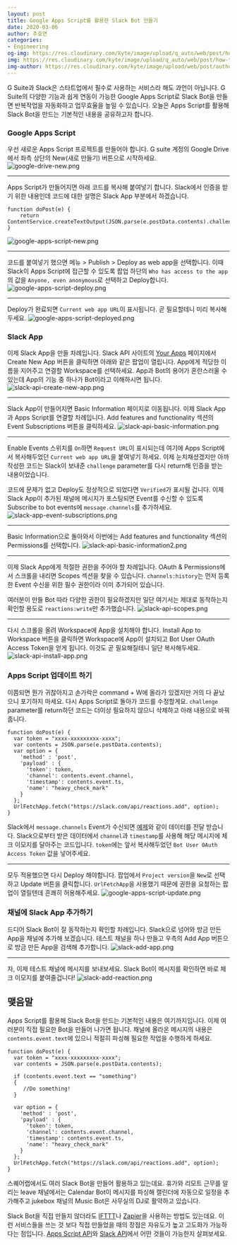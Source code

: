 ```yaml
---
layout: post
title: Google Apps Script를 활용한 Slack Bot 만들기
date: 2020-03-06
author: 추호연
categories: 
- Engineering
og-img: https://res.cloudinary.com/kyte/image/upload/q_auto/web/post/how-to-make-a-slack-bot/cover.png
img: https://res.cloudinary.com/kyte/image/upload/q_auto/web/post/how-to-make-a-slack-bot/cover.png
img-author: https://res.cloudinary.com/kyte/image/upload/web/post/author/jamie.jpg
---
```

G Suite과 Slack은 스타트업에서 필수로 사용하는 서비스라 해도 과언이 아닙니다. G Suite의 다양한 기능과 쉽게 연동이 가능한 Google Apps Script로 Slack Bot을 만들면 반복작업을 자동화하고 업무효율을 높일 수 있습니다.
오늘은 Apps Script를 활용해 Slack Bot을 만드는 기본적인 내용을 공유하고자 합니다. 


### Google Apps Script
우선 새로운 Apps Script 프로젝트를 만들어야 합니다. G suite 계정의 Google Drive에서 좌측 상단의 New(새로 만들기) 버튼으로 시작하세요.
![google-drive-new.png]({{site.cloudinary}}/web/post/how-to-make-a-slack-bot/google-drive-new.png)

---

Apps Script가 만들어지면 아래 코드를 복사해 붙여넣기 합니다. Slack에서 인증을 받기 위한 내용인데 코드에 대한 설명은 Slack App 부분에서 하겠습니다.

    function doPost(e) {
        return ContentService.createTextOutput(JSON.parse(e.postData.contents).challenge);
    }

![google-apps-script-new.png]({{site.cloudinary}}/web/post/how-to-make-a-slack-bot/google-apps-script-new.png)

---

코드를 붙여넣기 했으면 메뉴 > Publish > Deploy as web app을 선택합니다. 이때 Slack이 Apps Script에 접근할 수 있도록 팝업 하단의 `Who has access to the app`의 값을 `Anyone, even anonymous`로 선택하고 Deploy합니다.
![google-apps-script-deploy.png]({{site.cloudinary}}/web/post/how-to-make-a-slack-bot/google-apps-script-deploy.png)

---

Deploy가 완료되면 `Current web app URL`이 표시됩니다. 곧 필요할테니 미리 복사해두세요.
![google-apps-script-deployed.png]({{site.cloudinary}}/web/post/how-to-make-a-slack-bot/google-apps-script-deployed.png)

### Slack App
이제 Slack App을 만들 차례입니다. Slack API 사이트의 [Your Apps](https://api.slack.com/apps) 페이지에서 Create New App 버튼을 클릭하면 아래와 같은 팝업이 열립니다.
App에게 적당한 이름을 지어주고 연결할 Workspace를 선택하세요. App과 Bot의 용어가 혼란스러울 수 있는데 App의 기능 중 하나가 Bot이라고 이해하시면 됩니다.
![slack-api-create-new-app.png]({{site.cloudinary}}/web/post/how-to-make-a-slack-bot/slack-api-create-new-app.png)

---

Slack App이 만들어지면 Basic Information 페이지로 이동됩니다. 이제 Slack App과 Apps Script를 연결할 차례입니다. Add features and functionality 섹션의 Event Subscriptions 버튼을 클릭하세요.
![slack-api-basic-information.png]({{site.cloudinary}}/web/post/how-to-make-a-slack-bot/slack-api-basic-information.png)

---

Enable Events 스위치를 `On`하면 `Request URL`이 표시되는데 여기에 Apps Script에서 복사해두었던 `Current web app URL`을 붙여넣기 하세요. 이제 눈치채셨겠지만 아까 작성한 코드는 Slack이 보내준 `challenge` parameter를 다시 return해 인증을 받는 내용이었습니다.

코드에 문제가 없고 Deploy도 정상적으로 되었다면 `Verified`가 표시될 겁니다. 이제 Slack App이 추가된 채널에 메시지가 포스팅되면 Event를 수신할 수 있도록 Subscribe to bot events에 `message.channels`를 추가하세요. 
![slack-app-event-subscriptions.png]({{site.cloudinary}}/web/post/how-to-make-a-slack-bot/slack-app-event-subscriptions.png)

---

Basic Information으로 돌아와서 이번에는 Add features and functionality 섹션의 Permissions를 선택합니다.
![slack-api-basic-information2.png]({{site.cloudinary}}/web/post/how-to-make-a-slack-bot/slack-api-basic-information2.png)

---

이제 Slack App에게 적절한 권한을 주어야 할 차례입니다. OAuth & Permissions에서 스크롤을 내리면 Scopes 섹션을 찾을 수 있습니다. `channels:history`는 먼저 등록한 Event 수신을 위한 필수 권한이라 이미 추가되어 있습니다.

여러분이 만들 Bot 따라 다양한 권한이 필요하겠지만 일단 여기서는 제대로 동작하는지 확인할 용도로 `reactions:write`만 추가했습니다.
![slack-api-scopes.png]({{site.cloudinary}}/web/post/how-to-make-a-slack-bot/slack-api-scopes.png)

---

다시 스크롤을 올려 Workspace에 App을 설치해야 합니다. Install App to Workspace 버튼을 클릭하면 Workspace에 App이 설치되고 Bot User OAuth Access Token을 얻게 됩니다. 이것도 곧 필요해질테니 일단 복사해두세요.
![slack-api-install-app.png]({{site.cloudinary}}/web/post/how-to-make-a-slack-bot/slack-api-install-app.png)

### Apps Script 업데이트 하기
이쯤되면 뭔가 귀찮아지고 손가락은 command + W에 올라가 있겠지만 거의 다 끝났으니 포기하지 마세요. 다시 Apps Script로 돌아가 코드를 수정할게요. `challenge` parameter를 return하던 코드는 더이상 필요하지 않으니 삭제하고 아래 내용으로 바꿔줍니다.

    function doPost(e) {
      var token = "xxxx-xxxxxxxxx-xxxx";
      var contents = JSON.parse(e.postData.contents);
      var option = {
        'method' : 'post',
        'payload' : {
          'token': token,
          'channel': contents.event.channel,
          'timestamp': contents.event.ts,
          'name': "heavy_check_mark"
        }
      };
      UrlFetchApp.fetch("https://slack.com/api/reactions.add", option);
    }

Slack에서 `message.channels` Event가 수신되면 [예제](https://api.slack.com/events/message.channels)와 같이 데이터를 전달 받습니다.
Slack으로부터 받은 데이터에서 `channel`과 `timestamp`를 사용해 해당 메시지에 체크 이모지를 달아주는 코드입니다. `token`에는 앞서 복사해두었던 `Bot User OAuth Access Token` 값을 넣어주세요.
 
---
    
모두 적용했으면 다시 Deploy 해야합니다. 팝업에서 `Project version`을 `New`로 선택하고 Update 버튼을 클릭합니다. `UrlFetchApp`을 사용했기 때문에 권한을 요청하는 팝업이 열릴텐데 흔쾌히 허용해주세요.
![google-apps-script-update.png]({{site.cloudinary}}/web/post/how-to-make-a-slack-bot/google-apps-script-update.png)

### 채널에 Slack App 추가하기
드디어 Slack Bot이 잘 동작하는지 확인할 차례입니다. Slack으로 넘어와 방금 만든 App을 채널에 추가해 보겠습니다. 테스트 채널을 하나 만들고 우측의 Add App 버튼으로 방금 만든 App을 검색해 추가합니다.
![slack-add-app.png]({{site.cloudinary}}/web/post/how-to-make-a-slack-bot/slack-add-app.png)

---

자, 이제 테스트 채널에 메시지를 보내보세요. Slack Bot이 메시지를 확인하면 바로 체크 이모지를 붙여줄겁니다!
![slack-add-reaction.png]({{site.cloudinary}}/web/post/how-to-make-a-slack-bot/slack-add-reaction.png)

## 맺음말
Apps Script를 활용해 Slack Bot을 만드는 기본적인 내용은 여기까지입니다. 이제 여러분이 직접 필요한 Bot을 만들어 나가면 됩니다. 채널에 올라온 메시지의 내용은 `contents.event.text`에 있으니 적절히 파싱해 필요한 작업을 수행하게 하세요.

    function doPost(e) {
      var token = "xxxx-xxxxxxxxx-xxxx";
      var contents = JSON.parse(e.postData.contents);
      
      if (contents.event.text == "something")
      {
         //Do something!
      }
      
      var option = {
        'method' : 'post',
        'payload' : {
          'token': token,
          'channel': contents.event.channel,
          'timestamp': contents.event.ts,
          'name': "heavy_check_mark"
        }
      };
      UrlFetchApp.fetch("https://slack.com/api/reactions.add", option);
    }
    
스퀘어랩에서도 여러 Slack Bot을 만들어 활용하고 있는데요. 휴가와 리모트 근무를 알리는 leave 채널에서는 Calendar Bot이 메시지를 파싱해 캘린더에 자동으로 일정을 추가해주고 jukebox 채널의 Music Bot은 사무실의 DJ로 활약하고 있습니다.

Slack Bot을 직접 만들지 않더라도 [IFTTT](https://ifttt.com/)나 [Zapier](https://zapier.com/home)을 사용하는 방법도 있는데요. 이런 서비스들을 쓰는 것 보다 직접 만들었을 때의 장점은 자유도가 높고 고도화가 가능하다는 점입니다.
[Apps Script API](https://developers.google.com/apps-script/api)와 [Slack API](https://api.slack.com/)에서 어떤 것들이 가능한지 살펴보세요.